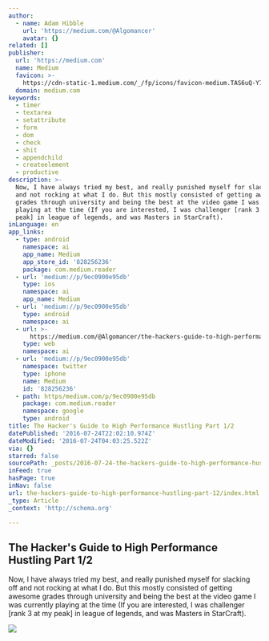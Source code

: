 ```yaml
---
author:
  - name: Adam Hibble
    url: 'https://medium.com/@Algomancer'
    avatar: {}
related: []
publisher:
  url: 'https://medium.com'
  name: Medium
  favicon: >-
    https://cdn-static-1.medium.com/_/fp/icons/favicon-medium.TAS6uQ-Y7kcKgi0xjcYHXw.ico
  domain: medium.com
keywords:
  - timer
  - textarea
  - setattribute
  - form
  - dom
  - check
  - shit
  - appendchild
  - createelement
  - productive
description: >-
  Now, I have always tried my best, and really punished myself for slacking off
  and not rocking at what I do. But this mostly consisted of getting awesome
  grades through university and being the best at the video game I was currently
  playing at the time (If you are interested, I was challenger [rank 3 at my
  peak] in league of legends, and was Masters in StarCraft).
inLanguage: en
app_links:
  - type: android
    namespace: ai
    app_name: Medium
    app_store_id: '828256236'
    package: com.medium.reader
  - url: 'medium://p/9ec0900e95db'
    type: ios
    namespace: ai
    app_name: Medium
  - url: 'medium://p/9ec0900e95db'
    type: android
    namespace: ai
  - url: >-
      https://medium.com/@Algomancer/the-hackers-guide-to-high-performance-hustling-part-1-2-9ec0900e95db
    type: web
    namespace: ai
  - url: 'medium://p/9ec0900e95db'
    namespace: twitter
    type: iphone
    name: Medium
    id: '828256236'
  - path: https/medium.com/p/9ec0900e95db
    package: com.medium.reader
    namespace: google
    type: android
title: The Hacker's Guide to High Performance Hustling Part 1/2
datePublished: '2016-07-24T22:02:10.974Z'
dateModified: '2016-07-24T04:03:25.522Z'
via: {}
starred: false
sourcePath: _posts/2016-07-24-the-hackers-guide-to-high-performance-hustling-part-12.md
inFeed: true
hasPage: true
inNav: false
url: the-hackers-guide-to-high-performance-hustling-part-12/index.html
_type: Article
_context: 'http://schema.org'

---
```

<article style=""><h1>The Hacker's Guide to High Performance Hustling Part 1/2</h1><p>Now, I have always tried my best, and really punished myself for slacking off and not rocking at what I do. But this mostly consisted of getting awesome grades through university and being the best at the video game I was currently playing at the time (If you are interested, I was challenger [rank 3 at my peak] in league of legends, and was Masters in StarCraft).</p><img src="https://cdn-images-1.medium.com/max/1200/1*8MMftRV5KFyLAdDv5cW6yg.jpeg" /></article>